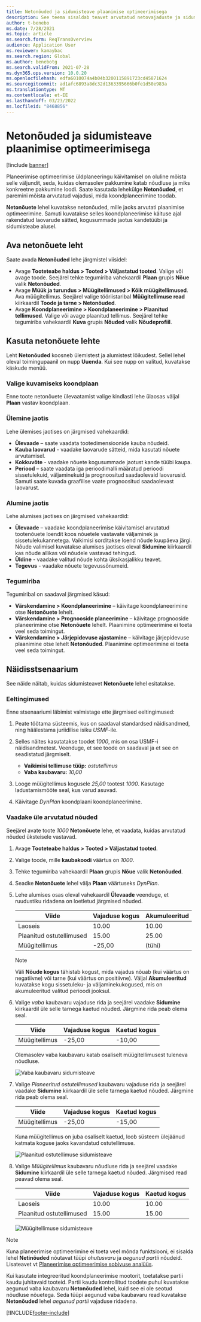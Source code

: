 ```yaml
---
title: Netonõuded ja sidumisteave plaanimise optimeerimisega
description: See teema sisaldab teavet arvutatud netovajaduste ja sidumisteabe kohta planeerimise optimeerimises.
author: t-benebo
ms.date: 7/28/2021
ms.topic: article
ms.search.form: ReqTransOverview
audience: Application User
ms.reviewer: kamaybac
ms.search.region: Global
ms.author: benebotg
ms.search.validFrom: 2021-07-28
ms.dyn365.ops.version: 10.0.20
ms.openlocfilehash: edfa6010074a4b04b3200115891723cd45871624
ms.sourcegitcommit: ad1afc6893a8dc32d1363395666b0fe1d50e983a
ms.translationtype: MT
ms.contentlocale: et-EE
ms.lasthandoff: 03/23/2022
ms.locfileid: "8468856"
---
```

# <a name="net-requirements-and-pegging-information-with-planning-optimization"></a>Netonõuded ja sidumisteave plaanimise optimeerimisega

[!include [banner](../../includes/banner.md)]

Planeerimise optimeerimise üldplaneeringu käivitamisel on oluline mõista selle väljundit, seda, kuidas olemasolev pakkumine katab nõudluse ja miks konkreetne pakkumine loodi. Saate kasutada lehekülge **Netonõuded**, et paremini mõista arvutatud vajadusi, mida koondplaneerimine toodab.

**Netonõuete** lehel kuvatakse netonõuded, mille jaoks arvutati plaanimise optimeerimine. Samuti kuvatakse selles koondplaneerimise käituse ajal rakendatud laovarude sätted, kogusummade jaotus kandetüübi ja sidumisteabe alusel.

## <a name="open-the-net-requirements-page"></a>Ava netonõuete leht

Saate avada **Netonõuded** lehe järgmistel viisidel:

- Avage **Tooteteabe haldus \> Tooted \> Väljastatud tooted**. Valige või avage toode. Seejärel tehke tegumiriba vahekaardil **Plaan** grupis **Nõue** valik **Netonõuded**.
- Avage **Müük ja turundus \> Müügitellimused \> Kõik müügitellimused**. Ava müügitellimus. Seejärel valige tööriistaribal **Müügitellimuse read** kiirkaardil **Toode ja tarne \> Netonõuded**.
- Avage **Koondplaneerimine \> Koondplaneerimine \> Plaanitud tellimused**. Valige või avage plaanitud tellimus. Seejärel tehke tegumiriba vahekaardil **Kuva** grupis **Nõuded** valik **Nõudeprofiil**.

## <a name="use-the-net-requirements-page"></a>Kasuta netonõuete lehte

Leht **Netonõuded** koosneb ülemistest ja alumistest lõikudest. Sellel lehel oleval toimingupaanil on nupp **Uuenda**. Kui see nupp on valitud, kuvatakse käskude menüü.

### <a name="select-a-master-plan-to-view"></a>Valige kuvamiseks koondplaan

Enne toote netonõuete ülevaatamist valige kindlasti lehe ülaosas väljal **Plaan** vastav koondplaan.

### <a name="upper-section"></a>Ülemine jaotis

Lehe ülemises jaotises on järgmised vahekaardid:

- **Ülevaade** – saate vaadata tootedimensioonide kauba nõudeid.
- **Kauba laovarud** - vaadake laovarude sätteid, mida kasutati nõuete arvutamisel.
- **Kokkuvõte** - vaadake nõuete kogusummade jaotust kande tüübi kaupa.
- **Periood** – saate vaadata iga perioodimalli määratud perioodi sissetulekuid, väljaminekuid ja prognoositud saadaolevaid laovarusid. Samuti saate kuvada graafilise vaate prognoositud saadaolevast laovarust.

### <a name="lower-section"></a>Alumine jaotis

Lehe alumises jaotises on järgmised vahekaardid:

- **Ülevaade** – vaadake koondplaneerimise käivitamisel arvutatud tootenõuete loendit koos nõuetele vastavate väljaminek ja sissetulekukannetega. Vaikimisi sorditakse loend nõude kuupäeva järgi. Nõude valimisel kuvatakse alumises jaotises oleval **Sidumine** kiirkaardil kas nõude allikas või nõudele vastavad tehingud.
- **Üldine** - vaadake valitud nõude kohta üksikasjalikku teavet.
- **Tegevus** - vaadake nõuete tegevussõnumeid.

### <a name="the-action-pane"></a>Tegumiriba

Tegumiribal on saadaval järgmised käsud:

- **Värskendamine \> Koondplaneerimine** – käivitage koondplaneerimine otse **Netonõuete** lehelt.
- **Värskendamine \> Prognooside planeerimine** – käivitage prognooside planeerimine otse **Netonõuete** lehelt. Plaanimine optimeerimine ei toeta veel seda toimingut.
- **Värskendamine \> Järjepidevuse ajastamine** – käivitage järjepidevuse plaanimine otse lehelt **Netonõuded**. Plaanimine optimeerimine ei toeta veel seda toimingut.

## <a name="example-scenario"></a>Näidisstsenaarium

See näide näitab, kuidas sidumisteavet **Netonõuete** lehel esitatakse.

### <a name="prerequisites"></a>Eeltingimused

Enne stsenaariumi läbimist valmistage ette järgmised eeltingimused:

1. Peate töötama süsteemis, kus on saadaval standardsed näidisandmed, ning häälestama juriidilise isiku *USMF*-ile.
2. Selles näites kasutatakse toodet *1000*, mis on osa USMF-i näidisandmetest. Veenduge, et see toode on saadaval ja et see on seadistatud järgmiselt.

    - **Vaikimisi tellimuse tüüp:** *ostutellimus*
    - **Vaba kaubavaru:** *10,00*

3. Looge müügitellimus kogusele *25,00* tootest *1000*. Kasutage ladustamismõõte seal, kus varud asuvad.
4. Käivitage *DynPlan* koondplaani koondplaneerimine.

### <a name="review-the-calculated-requirements"></a>Vaadake üle arvutatud nõuded

Seejärel avate toote *1000* **Netonõuete** lehe, et vaadata, kuidas arvutatud nõuded üksteisele vastavad.

1. Avage **Tooteteabe haldus \> Tooted \> Väljastatud tooted**.
1. Valige toode, mille **kaubakoodi** väärtus on *1000*.
1. Tehke tegumiriba vahekaardil **Plaan** grupis **Nõue** valik **Netonõuded**.
1. Seadke **Netonõuete** lehel välja **Plaan** väärtuseks *DynPlan*.
1. Lehe alumises osas oleval vahekaardil **Ülevaade** veenduge, et ruudustiku ridadena on loetletud järgmised nõuded.

    | Viide | Vajaduse kogus | Akumuleeritud |
    |---|---|---|
    | Laoseis | 10.00 | 10.00 |
    | Plaanitud ostutellimused | 15.00 | 25.00 |
    | Müügitellimus | -25,00 | (tühi) |

    > [!NOTE]
    > Väli **Nõude kogus** tähistab kogust, mida vajadus nõuab (kui väärtus on negatiivne) või tarne (kui väärtus on positiivne). Väljal **Akumuleeritud** kuvatakse kogu sissetuleku- ja väljaminekukogused, mis on akumuleeritud valitud perioodi jooksul.

1. Valige *vaba* kaubavaru vajaduse rida ja seejärel vaadake **Sidumine** kiirkaardil üle selle tarnega kaetud nõuded. Järgmine rida peab olema seal.

    | Viide | Vajaduse kogus | Kaetud kogus |
    |---|---|---|
    | Müügitellimus | -25,00 | -10,00 |

    Olemasolev vaba kaubavaru katab osaliselt müügitellimusest tuleneva nõudluse.

    ![Vaba kaubavaru sidumisteave](media/pegging-on-hand.png "Vaba kaubavaru sidumisteave")

1. Valige *Planeeritud ostutellimused* kaubavaru vajaduse rida ja seejärel vaadake **Sidumine** kiirkaardil üle selle tarnega kaetud nõuded. Järgmine rida peab olema seal.

    | Viide | Vajaduse kogus | Kaetud kogus |
    |---|---|---|
    | Müügitellimus | -25,00 | -15,00 |

    Kuna müügitellimus on juba osaliselt kaetud, loob süsteem ülejäänud katmata koguse jaoks kavandatud ostutellimuse.

    ![Plaanitud ostutellimuse sidumisteave](media/pegging-planned-purchase-order.png "Plaanitud ostutellimuse sidumisteave")

1. Valige *Müügitellimus* kaubavaru nõudluse rida ja seejärel vaadake **Sidumine** kiirkaardil üle selle tarnega kaetud nõuded. Järgmised read peavad olema seal.

    | Viide | Vajaduse kogus | Kaetud kogus |
    |---|---|---|
    | Laoseis | 10.00 | 10.00 |
    | Plaanitud ostutellimused | 15.00 | 15.00 |

    ![Müügitellimuse sidumisteave](media/pegging-planned-purchase-order.png "Müügitellimuse sidumisteave")

> [!NOTE]
> Kuna planeerimise optimeerimine ei toeta veel mõnda funktsiooni, ei sisalda lehel **Netinõuded** nõutavat tüüpi *ohutusvaru* ja *aegunud partii* nõudeid. Lisateavet vt [Planeerimise optimeerimise sobivuse analüüs](planning-optimization-fit-analysis.md).
>
> Kui kasutate integreeritud koondplaneerimise mootorit, toetatakse partii kaudu juhitavaid tooteid. Partii kaudu kontrollitud toodete puhul kuvatakse aegunud vaba kaubavaru **Netonõuded** lehel, kuid see ei ole seotud nõudluse nõuetega. Seda tüüpi aegunud vaba kaubavaru read kuvatakse **Netonõuded** lehel *aegunud partii* vajaduse ridadena.

[!INCLUDE[footer-include](../../../includes/footer-banner.md)]
